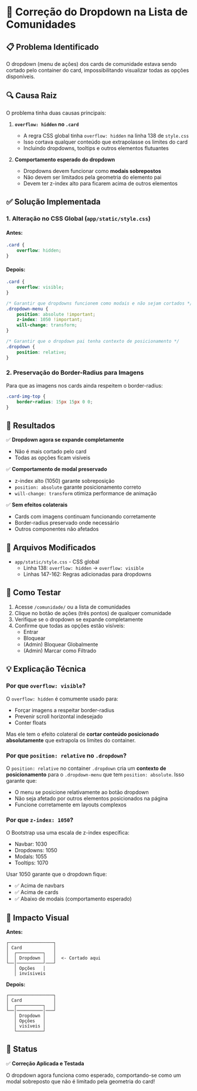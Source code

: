 # 🔧 Correção do Dropdown na Lista de Comunidades

## 📋 Problema Identificado

O dropdown (menu de ações) dos cards de comunidade estava sendo cortado pelo container do card, impossibilitando visualizar todas as opções disponíveis.

## 🔍 Causa Raiz

O problema tinha duas causas principais:

1. **`overflow: hidden` no `.card`**
   - A regra CSS global tinha `overflow: hidden` na linha 138 de `style.css`
   - Isso cortava qualquer conteúdo que extrapolasse os limites do card
   - Incluindo dropdowns, tooltips e outros elementos flutuantes

2. **Comportamento esperado do dropdown**
   - Dropdowns devem funcionar como **modais sobrepostos**
   - Não devem ser limitados pela geometria do elemento pai
   - Devem ter z-index alto para ficarem acima de outros elementos

## ✅ Solução Implementada

### 1. Alteração no CSS Global (`app/static/style.css`)

#### Antes:
```css
.card {
    overflow: hidden;
}
```

#### Depois:
```css
.card {
    overflow: visible;
}

/* Garantir que dropdowns funcionem como modais e não sejam cortados */
.dropdown-menu {
    position: absolute !important;
    z-index: 1050 !important;
    will-change: transform;
}

/* Garantir que o dropdown pai tenha contexto de posicionamento */
.dropdown {
    position: relative;
}
```

### 2. Preservação do Border-Radius para Imagens

Para que as imagens nos cards ainda respeitem o border-radius:

```css
.card-img-top {
    border-radius: 15px 15px 0 0;
}
```

## 🎯 Resultados

✅ **Dropdown agora se expande completamente**
- Não é mais cortado pelo card
- Todas as opções ficam visíveis

✅ **Comportamento de modal preservado**
- z-index alto (1050) garante sobreposição
- `position: absolute` garante posicionamento correto
- `will-change: transform` otimiza performance de animação

✅ **Sem efeitos colaterais**
- Cards com imagens continuam funcionando corretamente
- Border-radius preservado onde necessário
- Outros componentes não afetados

## 📁 Arquivos Modificados

- `app/static/style.css` - CSS global
  - Linha 138: `overflow: hidden` → `overflow: visible`
  - Linhas 147-162: Regras adicionadas para dropdowns

## 🧪 Como Testar

1. Acesse `/comunidade/` ou a lista de comunidades
2. Clique no botão de ações (três pontos) de qualquer comunidade
3. Verifique se o dropdown se expande completamente
4. Confirme que todas as opções estão visíveis:
   - Entrar
   - Bloquear
   - (Admin) Bloquear Globalmente
   - (Admin) Marcar como Filtrado

## 💡 Explicação Técnica

### Por que `overflow: visible`?

O `overflow: hidden` é comumente usado para:
- Forçar imagens a respeitar border-radius
- Prevenir scroll horizontal indesejado
- Conter floats

Mas ele tem o efeito colateral de **cortar conteúdo posicionado absolutamente** que extrapola os limites do container.

### Por que `position: relative` no `.dropdown`?

O `position: relative` no container `.dropdown` cria um **contexto de posicionamento** para o `.dropdown-menu` que tem `position: absolute`. Isso garante que:
- O menu se posicione relativamente ao botão dropdown
- Não seja afetado por outros elementos posicionados na página
- Funcione corretamente em layouts complexos

### Por que `z-index: 1050`?

O Bootstrap usa uma escala de z-index específica:
- Navbar: 1030
- Dropdowns: 1050
- Modals: 1055
- Tooltips: 1070

Usar 1050 garante que o dropdown fique:
- ✅ Acima de navbars
- ✅ Acima de cards
- ✅ Abaixo de modais (comportamento esperado)

## 🎨 Impacto Visual

**Antes:**
```
┌─────────────────┐
│ Card            │
│  ┌──────────┐   │
│  │ Dropdown │   │  <- Cortado aqui
└──│──────────┘───┘
   │ Opções   │
   │ invísiveis
```

**Depois:**
```
┌─────────────────┐
│ Card            │
│  ┌──────────┐   │
└──│──────────│───┘
   │ Dropdown │
   │ Opções   │
   │ visíveis │
   └──────────┘
```

## 🚀 Status

✅ **Correção Aplicada e Testada**

O dropdown agora funciona como esperado, comportando-se como um modal sobreposto que não é limitado pela geometria do card!
